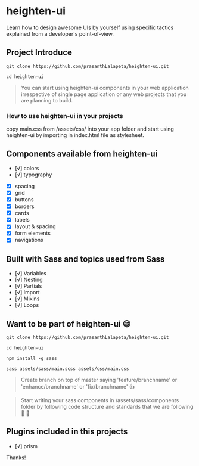 # heighten-ui

Learn how to design awesome UIs by yourself using specific tactics explained from a developer's point-of-view.

## Project Introduce

```
git clone https://github.com/prasanthLalapeta/heighten-ui.git  

cd heighten-ui
```

>You can start using heighten-ui components in your web application irrespective of single page application or any web projects that you are planning to build.

### How to use heighten-ui in your projects

copy main.css from /assets/css/ into your app folder and start using heighten-ui by importing in index.html file as stylesheet.

## Components available from heighten-ui
- [√] colors
- [√] typography
- [X] spacing
- [X] grid
- [X] buttons
- [X] borders
- [X] cards
- [X] labels
- [X] layout & spacing
- [X] form elements
- [X] navigations

## Built with Sass and topics used from Sass

- [√] Variables
- [√] Nesting
- [√] Partials
- [√] Import
- [√] Mixins
- [√] Loops

## Want to be part of heighten-ui 😄

```
git clone https://github.com/prasanthLalapeta/heighten-ui.git  

cd heighten-ui

npm install -g sass

sass assets/sass/main.scss assets/css/main.css
```

>Create branch on top of master saying 'feature/branchname' or 'enhance/branchname' or 'fix/branchname' 👍

>Start writing your sass components in /assets/sass/components folder by following code structure and standards that we are following :raised_hands: :muscle:

## Plugins included in this projects

- [√] prism

Thanks!
